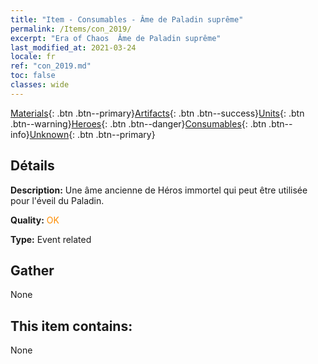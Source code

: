 ```yaml
---
title: "Item - Consumables - Âme de Paladin suprême"
permalink: /Items/con_2019/
excerpt: "Era of Chaos  Âme de Paladin suprême"
last_modified_at: 2021-03-24
locale: fr
ref: "con_2019.md"
toc: false
classes: wide
---
```

 [Materials](/fr/Items/){: .btn .btn--primary}[Artifacts](/fr/Items/Artifacts/){: .btn .btn--success}[Units](/fr/Items/Units/){: .btn .btn--warning}[Heroes](/fr/Items/Heroes/){: .btn .btn--danger}[Consumables](/fr/Items/Consumables/){: .btn .btn--info}[Unknown](/fr/Items/Unknown/){: .btn .btn--primary}

## Détails
 **Description:** Une âme ancienne de Héros immortel qui peut être utilisée pour l'éveil du Paladin.

 **Quality:** <span style="color: #FF8C00">OK</span>

 **Type:** Event related

## Gather

  None

## This item contains:

  None

